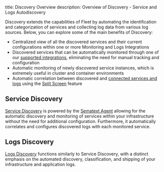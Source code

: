 title: Discovery Overview
description: Overview of Discovery - Service and Logs Autodiscovery

Discovery extends the capabilities of Fleet by automating the identification and categorization of services and collecting log data from various log sources. Below, you can explore some of the main benefits of Discovery:

- Centralized view of all the discovered services and their current configurations within one or more Monitoring and Logs Integrations
- Discovered services that can be automatically monitored through one of our [supported integrations](/docs/integration/), eliminating the need for manual tracking and configuration
- Automatic monitoring of newly discovered service instances, which is extremely useful in cluster and container environments
- Automatic correlation between discovered and [connected services and logs](/docs/guide/connected-apps/) using the [Split Screen](/docs/guide/split-screen/) feature

## Service Discovery
[Service Discovery](/docs/monitoring/autodiscovery/) is powered by the [Sematext Agent](/docs/agents/sematext-agent/) allowing for the automatic discovery and monitoring of services within your infrastructure without the need for additional configuration. Furthermore, it automatically correlates and configures discovered logs with each monitored service.

## Logs Discovery
[Logs Discovery](/docs/logs/discovery/intro/) functions similarly to Service Discovery, with a distinct emphasis on the automated discovery, classification, and shipping of your infrastructure and application logs.